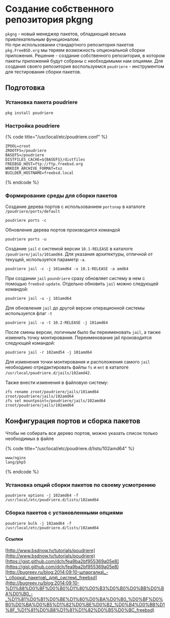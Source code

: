# Создание собственного репозитория pkgng

`pkgng` - новый менеджер пакетов, обладающий весьма привлекательным функционалом.  
Но при использовании стандартного репозитория пакетов `pkg.FreeBSD.org` мы теряем возможность опциональной сборки приложения. Решение - создание собственного репозитория, в котором пакеты приложений будут собраны с необходимыми нам опциями. Для создания своего репозитория воспользуемся `poudriere` - инструментом для тестирования сборки пакетов.

## Подготовка

### Установка пакета poudriere

```text
pkg install poudriere
```

### Настройка poudriere

{% code title="/usr/local/etc/poudriere.conf" %}
```text
ZPOOL=zroot
ZROOTFS=/poudriere
BASEFS=/poudriere
DISTFILES_CACHE=${BASEFS}/distfiles
FREEBSD_HOST=ftp://ftp.freebsd.org
WRKDIR_ARCHIVE_FORMAT=txz
BUILDER_HOSTNAME=freebsd.local
```
{% endcode %}

### Формирование среды для сборки пакетов

Создание дерева портов с использованием `portsnap` в каталоге `/poudriere/ports/default`

```text
poudriere ports -c
```

Обновление дерева портов производится командой

```text
poudriere ports -u
```

Создание `jail` с системой версии `10.1-RELEASE` в каталоге `/poudriere/jails/101amd64`. Для указания архитектуры, отличной от текущей, используется параметр `-a`.

```text
poudriere jail -c -j 101amd64 -v 10.1-RELEASE -a amd64
```

При создании `jail` `poundriere` сразу обновляет систему в нем с помощью `freebsd-update`. Отдельно обновить `jail` можно следующей командой:

```text
poudriere jail -u -j 101amd64
```

Для обновления `jail` до другой версии операционной системы используется флаг `-t`

```text
poudriere jail -u -t 10.2-RELEASE -j 101amd64
```

После смены версии, логичным было бы переименовать `jail`, а также изменить точку монтирования. Переименование jail производится следующей командой:

```text
poudriere jail -r 102amd54 -j 101amd64
```

Для изменения точки монтирования и расположения самого `jail` необходимо отредактировать  файлы `fs` и `mnt` в каталоге `/usr/local/poudriere.d/jails/102amd42`.

Также внести изменения в файловую систему:

```text
zfs rename zroot/poudriere/jails/101amd64 zroot/poudriere/jails/102amd64
zfs set mountpoint=/poudriere/jails/102amd64 zroot/poudriere/jails/102amd64
```

## Конфигурация портов и сборка пакетов

Чтобы не собирать все дерево портов, можно указать список только необходимых в файле 

{% code title="/usr/local/etc/poudriere.d/lists/102amd64" %}
```text
www/nginx
lang/php5
```
{% endcode %}

### Установка опций сборки пакетов по своему усмотрению

```text
poudriere options -j 102amd64 -f /usr/local/etc/poudriere.d/lists/102amd64
```

### Сборка пакетов с установленными опциями

```text
poudriere bulk -j 102amd64 -f /usr/local/etc/poudriere.d/lists/102amd64
```

#### Ссылки

[http://www.bsdnow.tv/tutorials/poudriere](http://www.bsdnow.tv/tutorials/poudriere)  
[https://gist.github.com/dch/fea9ba2bf955369a05e8](https://gist.github.com/dch/fea9ba2bf955369a05e8)  
[http://bugreev.ru/blog:2014:09:10-шпаргалка\_-\_сборка\_пакетов\_для\_систем\_freebsd](http://bugreev.ru/blog:2014:09:10-%D1%88%D0%BF%D0%B0%D1%80%D0%B3%D0%B0%D0%BB%D0%BA%D0%B0_-_%D1%81%D0%B1%D0%BE%D1%80%D0%BA%D0%B0_%D0%BF%D0%B0%D0%BA%D0%B5%D1%82%D0%BE%D0%B2_%D0%B4%D0%BB%D1%8F_%D1%81%D0%B8%D1%81%D1%82%D0%B5%D0%BC_freebsd)


